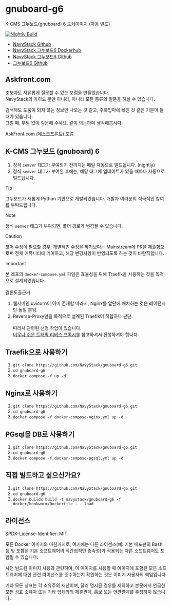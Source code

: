 # gnuboard-g6

K-CMS 그누보드(gnuboard) 6 도커이미지 (자동 빌드)

[![Nightly Build](https://github.com/NavyStack/gnuboard-g6/actions/workflows/docker-image-nightly.yml/badge.svg)](https://github.com/NavyStack/gnuboard-g6/actions/workflows/docker-image-nightly.yml)

- [NavyStack Github](https://github.com/NavyStack/)<br>
- [NavyStack 그누보드6 Dockerhub](https://hub.docker.com/r/navystack/gnuboard-g6)<br>
- [NavyStack 그누보드6 Github](https://github.com/NavyStack/gnuboard-g6)<br>
- [그누보드6 Github](https://github.com/gnuboard/g6.git)<br>


## Askfront.com
초보자도 자유롭게 질문할 수 있는 포럼을 만들었습니다. <br />
NavyStack의 가이드 뿐만 아니라, 아니라 모든 종류의 질문을 하실 수 있습니다.

검색해도 도움이 되지 않는 정보만 나오는 것 같고, 주화입마에 빠진 것 같은 기분이 들 때가 있습니다.<br />
그럴 때, 부담 없이 질문해 주세요. 같이 의논하며 생각해봅시다.

[AskFront.com (에스크프론트) 포럼](https://askfront.com/?github)

## K-CMS 그누보드 (gnuboard) 6

1. 정식 `semver` 태그가 부여되기 전까지는 매일 자동으로 빌드됩니다. (nightly)
2. 정식 `semver` 태그가 부여된 후에는, 해당 태그에 업데이트가 있을 때마다 자동으로 빌드됩니다.

> [!TIP]
> 그누보드가 새롭게 Python 기반으로 개발되었습니다. 개발자 여러분의 적극적인 참여를 부탁드립니다.

> [!NOTE]
> 정식 `semver` 태그가 부여되면, 폴더 경로가 변경될 수 있습니다.

> [!CAUTION]
> 코어 수정이 필요할 경우, 개별적인 수정을 하기보다는 Mainstream에 PR을 제출함으로써 전체 커뮤니티에 기여하고, 해당 변경사항이 반영되도록 하는 것이 바람직합니다.

> [!IMPORTANT]
> 본 레포의 `docker-compose.yml` 파일은 효율성을 위해 Traefik을 사용하는 것을 목적으로 설계되었습니다.<br><br>
> 결론도출근거
>
> 1. 웹서버인 uvicorn이 이미 존재함 따라서, Nginx를 앞단에 배치하는 것은 레이턴시만 높일 뿐임. <br>
> 2. Reverse-Proxy만을 목적으로 설계된 Traefik이 적합하다 판단.<br><br>
>    따라서 관련된 선행 작업이 있습니다.<br> [너무나 쉬운 트래픽 리버스 프록시](https://github.com/NavyStack/traefik)를 참고하셔서 진행하셔야 합니다.

## Traefik으로 사용하기

1. `git clone https://github.com/NavyStack/gnuboard-g6.git` <br>
2. `cd gnuboard-g6` <br>
3. `docker compose -f up -d`

## Nginx로 사용하기

1. `git clone https://github.com/NavyStack/gnuboard-g6.git` <br>
2. `cd gnuboard-g6` <br>
3. `docker compose -f docker-compose-nginx.yml up -d`

## PGsql을 DB로 사용하기

1. `git clone https://github.com/NavyStack/gnuboard-g6.git` <br>
2. `cd gnuboard-g6` <br>
3. `docker compose -f docker-compose-pgsql.yml up -d`

## 직접 빌드하고 싶으신가요?

1. `git clone https://github.com/NavyStack/gnuboard-g6.git` <br>
2. `cd gnuboard-g6` <br>
3. `docker buildx build -t navystack/gnuboard-g6 -f docker/bookworm/Dockerfile . --load` <br>

## 라이선스

SPDX-License-Identifier: MIT

모든 Docker 이미지와 마찬가지로, 여기에는 다른 라이선스(예: 기본 배포판의 Bash 등 및 포함된 기본 소프트웨어의 직간접적인 종속성)가 적용되는 다른 소프트웨어도 포함될 수 있습니다.

사전 빌드된 이미지 사용과 관련하여, 이 이미지를 사용할 때 이미지에 포함된 모든 소프트웨어에 대한 관련 라이선스를 준수하는지 확인하는 것은 이미지 사용자의 책임입니다.

기타 모든 상표는 각 소유주의 재산이며, 달리 명시된 경우를 제외하고 본문에서 언급한 모든 상표 소유자 또는 기타 업체와의 제휴관계, 홍보 또는 연관관계를 주장하지 않습니다.

